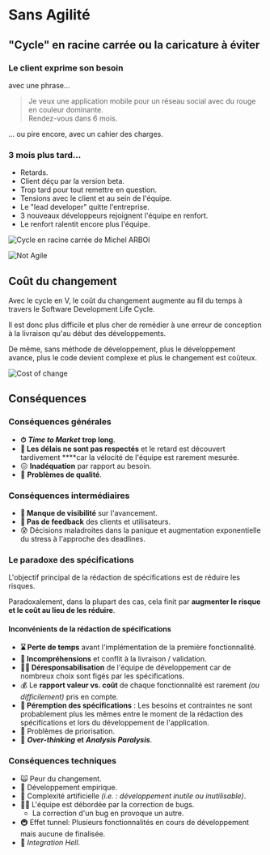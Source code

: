 # Sans Agilité

## "Cycle" en racine carrée ou la caricature à éviter

### Le client exprime son besoin

avec une phrase...

> Je veux une application mobile pour un réseau social avec du rouge en couleur dominante.  
> Rendez-vous dans 6 mois.

... ou pire encore, avec un cahier des charges.

### 3 mois plus tard...

* Retards.
* Client déçu par la version beta.
* Trop tard pour tout remettre en question.
* Tensions avec le client et au sein de l'équipe.
* Le "lead developer" quitte l'entreprise.
* 3 nouveaux développeurs rejoignent l'équipe en renfort.
* Le renfort ralentit encore plus l'équipe.

![Cycle en racine carr&#xE9;e de Michel ARBOI](../.gitbook/assets/image%20%285%29.png)

  


![Not Agile](../.gitbook/assets/not-agile.jpg)

## Coût du changement

Avec le cycle en V, le coût du changement augmente au fil du temps à travers le Software Development Life Cycle.

Il est donc plus difficile et plus cher de remédier à une erreur de conception à la livraison qu'au début des développements.

De même, sans méthode de développement, plus le développement avance, plus le code devient complexe et plus le changement est coûteux.



![Cost of change](../.gitbook/assets/cost-of-change.gif)

## Conséquences

### Conséquences générales

* **⏱** _**Time to Market**_ **trop long**.
* **🐢 Les délais ne sont pas respectés** et le retard est découvert tardivement ****car la vélocité de l'équipe est rarement mesurée.
* 😖 **Inadéquation** par rapport au besoin.
* 🐞 **Problèmes de qualité**.

### Conséquences intermédiaires

* **🙈 Manque de visibilité** sur l'avancement.
* **🏓 Pas de feedback** des clients et utilisateurs.
* 😰 Décisions maladroites dans la panique et augmentation exponentielle du stress à l'approche des deadlines.

### Le paradoxe des spécifications

L'objectif principal de la rédaction de spécifications est de réduire les risques.

Paradoxalement, dans la plupart des cas, cela finit par **augmenter le risque et le coût au lieu de les réduire**.

#### Inconvénients de la rédaction de spécifications

* **⌛️ Perte de temps** avant l'implémentation de la première fonctionnalité.
* **🥊 Incompréhensions** et conflit à la livraison / validation.
* **🤷‍♂️ Déresponsabilisation** de l'équipe de développement car de nombreux choix sont figés par les spécifications.
* 💰 Le **rapport valeur vs. coût** de chaque fonctionnalité est rarement _\(ou difficilement\)_ pris en compte.
* **📜 Péremption des spécifications** : Les besoins et contraintes ne sont probablement plus les mêmes entre le moment de la rédaction des spécifications et lors du développement de l'application.
* 🥇 Problèmes de priorisation.
* **🤯** _**Over-thinking**_ **et** _**Analysis Paralysis**_.

### Conséquences techniques

* 🙀 Peur du changement.
* 🤕 Développement empirique.
* 🤯 Complexité artificielle _\(i.e. : développement inutile ou inutilisable\)_.
* 👩‍🚒 L'équipe est débordée par la correction de bugs.
  * La correction d'un bug en provoque un autre.
* 🚇 Effet tunnel: Plusieurs fonctionnalités en cours de développement mais aucune de finalisée.
* 👹 _Integration Hell_.

